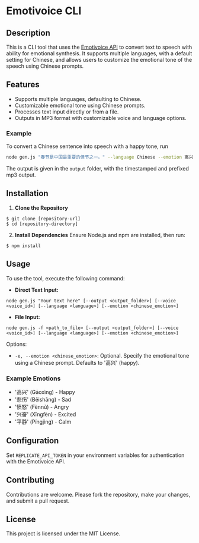 # Emotivoice CLI

## Description
This is a CLI tool that uses the [Emotivoice
API](https://github.com/netease-youdao/EmotiVoice) to convert text to
speech with ability for emotional synthesis. It supports multiple
languages, with a default setting for Chinese, and allows users to
customize the emotional tone of the speech using Chinese prompts.

## Features
- Supports multiple languages, defaulting to Chinese.
- Customizable emotional tone using Chinese prompts.
- Processes text input directly or from a file.
- Outputs in MP3 format with customizable voice and language options.

### Example
To convert a Chinese sentence into speech with a happy tone, run

```sh
node gen.js "春节是中国最重要的佳节之一。" --language Chinese --emotion 高兴
```

The output is given in the `output` folder, with the timestamped and
prefixed mp3 output.

## Installation
1. **Clone the Repository**
```ShellSession
$ git clone [repository-url]
$ cd [repository-directory]
```

2. **Install Dependencies**
   Ensure Node.js and npm are installed, then run:
```ShellSession
$ npm install
```

## Usage
To use the tool, execute the following command:

- **Direct Text Input:**
```ShellSession
node gen.js "Your text here" [--output <output_folder>] [--voice <voice_id>] [--language <language>] [--emotion <chinese_emotion>]
  ```

- **File Input:**
```ShellSession
node gen.js -f <path_to_file> [--output <output_folder>] [--voice <voice_id>] [--language <language>] [--emotion <chinese_emotion>]
  ```

Options:
- `-e, --emotion <chinese_emotion>`: Optional. Specify the emotional tone using a Chinese prompt. Defaults to '高兴' (happy).

### Example Emotions
- '高兴' (Gāoxìng) - Happy
- '悲伤' (Bēishāng) - Sad
- '愤怒' (Fènnù) - Angry
- '兴奋' (Xīngfèn) - Excited
- '平静' (Píngjìng) - Calm

## Configuration
Set `REPLICATE_API_TOKEN` in your environment variables for authentication with the Emotivoice API.

## Contributing
Contributions are welcome. Please fork the repository, make your changes, and submit a pull request.

## License
This project is licensed under the MIT License.
